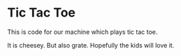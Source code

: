 # Tic Tac Toe

This is code for our machine which plays tic tac toe.


It is cheesey. But also grate. Hopefully the kids will love it.